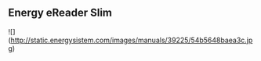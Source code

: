 ## Energy eReader Slim

![] (http://static.energysistem.com/images/manuals/39225/54b5648baea3c.jpg)
